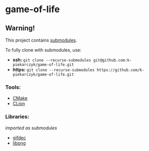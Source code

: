 # game-of-life

## Warning!
This project contains [submodules](https://git-scm.com/book/en/v2/Git-Tools-Submodules).

To fully clone with submodules, use:
* **ssh:** `git clone --recurse-submodules git@github.com:k-piekarczyk/game-of-life.git`
* **https:** `git clone --recurse-submodules https://github.com/k-piekarczyk/game-of-life.git`

### Tools:
* [CMake](https://cmake.org/)
* [CLion](https://www.jetbrains.com/clion/)

### Libraries:
 _imported as submodules_
* [gifdec](https://github.com/lecram/gifdec)
* [libpng](https://github.com/glennrp/libpng)